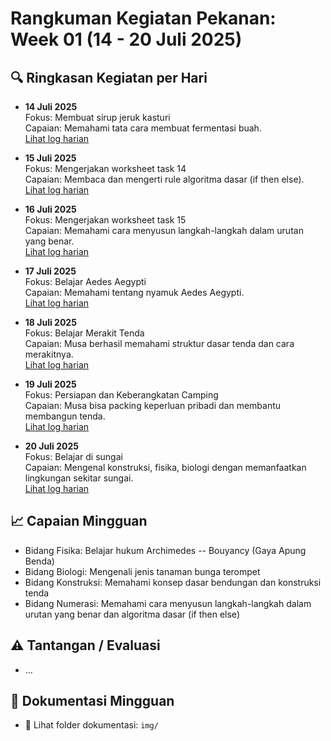 # Rangkuman Kegiatan Pekanan: Week 01 (14 - 20 Juli 2025)

## 🔍 Ringkasan Kegiatan per Hari

- **14 Juli 2025**  
  Fokus: Membuat sirup jeruk kasturi  
  Capaian: Memahami tata cara membuat fermentasi buah.   
  [Lihat log harian](./14juli2025.md)

- **15 Juli 2025**  
  Fokus: Mengerjakan worksheet task 14  
  Capaian: Membaca dan mengerti rule algoritma dasar (if then else).   
  [Lihat log harian](./15juli2025.md)

- **16 Juli 2025**  
  Fokus: Mengerjakan worksheet task 15  
  Capaian: Memahami cara menyusun langkah-langkah dalam urutan yang benar.   
  [Lihat log harian](./16juli2025.md)

- **17 Juli 2025**  
  Fokus: Belajar Aedes Aegypti  
  Capaian: Memahami tentang nyamuk Aedes Aegypti.   
  [Lihat log harian](./17juli2025.md)

- **18 Juli 2025**  
  Fokus: Belajar Merakit Tenda  
  Capaian: Musa berhasil memahami struktur dasar tenda dan cara merakitnya.   
  [Lihat log harian](./18juli2025.md)

- **19 Juli 2025**  
  Fokus: Persiapan dan Keberangkatan Camping  
  Capaian: Musa bisa packing keperluan pribadi dan membantu membangun tenda.  
  [Lihat log harian](./19juli2025.md)

- **20 Juli 2025**  
  Fokus: Belajar di sungai   
  Capaian: Mengenal konstruksi, fisika, biologi dengan memanfaatkan lingkungan sekitar sungai.  
  [Lihat log harian](./20juli2025.md)

## 📈 Capaian Mingguan
- Bidang Fisika: Belajar hukum Archimedes -- Bouyancy (Gaya Apung Benda)
- Bidang Biologi: Mengenali jenis tanaman bunga terompet
- Bidang Konstruksi: Memahami konsep dasar bendungan dan konstruksi tenda
- Bidang Numerasi: Memahami cara menyusun langkah-langkah dalam urutan yang benar dan algoritma dasar (if then else)

## ⚠️ Tantangan / Evaluasi
- ...

## 📂 Dokumentasi Mingguan
- 📸 Lihat folder dokumentasi: `img/`
